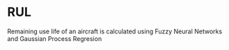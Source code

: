 # RUL
Remaining use life of an aircraft is calculated using Fuzzy Neural Networks and Gaussian Process Regresion
